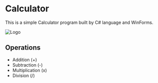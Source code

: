 
# Calculator

This is a simple Calculator program built by C# language and WinForms.


![Logo](https://aux.iconspalace.com/uploads/calculator-icon-256-348653001.png)


## Operations 

- Addition (+)
- Subtraction (-)
- Multiplication (x)
- Division (/)

